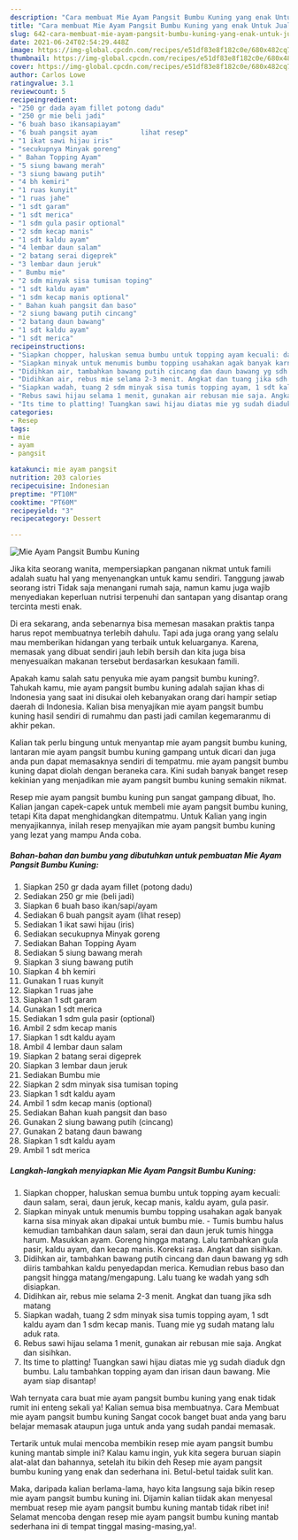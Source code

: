 ```yaml
---
description: "Cara membuat Mie Ayam Pangsit Bumbu Kuning yang enak Untuk Jualan"
title: "Cara membuat Mie Ayam Pangsit Bumbu Kuning yang enak Untuk Jualan"
slug: 642-cara-membuat-mie-ayam-pangsit-bumbu-kuning-yang-enak-untuk-jualan
date: 2021-06-24T02:54:29.448Z
image: https://img-global.cpcdn.com/recipes/e51df83e8f182c0e/680x482cq70/mie-ayam-pangsit-bumbu-kuning-foto-resep-utama.jpg
thumbnail: https://img-global.cpcdn.com/recipes/e51df83e8f182c0e/680x482cq70/mie-ayam-pangsit-bumbu-kuning-foto-resep-utama.jpg
cover: https://img-global.cpcdn.com/recipes/e51df83e8f182c0e/680x482cq70/mie-ayam-pangsit-bumbu-kuning-foto-resep-utama.jpg
author: Carlos Lowe
ratingvalue: 3.1
reviewcount: 5
recipeingredient:
- "250 gr dada ayam fillet potong dadu"
- "250 gr mie beli jadi"
- "6 buah baso ikansapiayam"
- "6 buah pangsit ayam           lihat resep"
- "1 ikat sawi hijau iris"
- "secukupnya Minyak goreng"
- " Bahan Topping Ayam"
- "5 siung bawang merah"
- "3 siung bawang putih"
- "4 bh kemiri"
- "1 ruas kunyit"
- "1 ruas jahe"
- "1 sdt garam"
- "1 sdt merica"
- "1 sdm gula pasir optional"
- "2 sdm kecap manis"
- "1 sdt kaldu ayam"
- "4 lembar daun salam"
- "2 batang serai digeprek"
- "3 lembar daun jeruk"
- " Bumbu mie"
- "2 sdm minyak sisa tumisan toping"
- "1 sdt kaldu ayam"
- "1 sdm kecap manis optional"
- " Bahan kuah pangsit dan baso"
- "2 siung bawang putih cincang"
- "2 batang daun bawang"
- "1 sdt kaldu ayam"
- "1 sdt merica"
recipeinstructions:
- "Siapkan chopper, haluskan semua bumbu untuk topping ayam kecuali: daun salam, serai, daun jeruk, kecap manis, kaldu ayam, gula pasir."
- "Siapkan minyak untuk menumis bumbu topping usahakan agak banyak karna sisa minyak akan dipakai untuk bumbu mie. Tumis bumbu halus kemudian tambahkan daun salam, serai dan daun jeruk tumis hingga harum. Masukkan ayam. Goreng hingga matang. Lalu tambahkan gula pasir, kaldu ayam, dan kecap manis. Koreksi rasa. Angkat dan sisihkan."
- "Didihkan air, tambahkan bawang putih cincang dan daun bawang yg sdh diiris tambahkan kaldu penyedapdan merica. Kemudian rebus baso dan pangsit hingga matang/mengapung. Lalu tuang ke wadah yang sdh disiapkan."
- "Didihkan air, rebus mie selama 2-3 menit. Angkat dan tuang jika sdh matang"
- "Siapkan wadah, tuang 2 sdm minyak sisa tumis topping ayam, 1 sdt kaldu ayam dan 1 sdm kecap manis. Tuang mie yg sudah matang lalu aduk rata."
- "Rebus sawi hijau selama 1 menit, gunakan air rebusan mie saja. Angkat dan sisihkan."
- "Its time to platting! Tuangkan sawi hijau diatas mie yg sudah diaduk dgn bumbu. Lalu tambahkan topping ayam dan irisan daun bawang. Mie ayam siap disantap!"
categories:
- Resep
tags:
- mie
- ayam
- pangsit

katakunci: mie ayam pangsit 
nutrition: 203 calories
recipecuisine: Indonesian
preptime: "PT10M"
cooktime: "PT60M"
recipeyield: "3"
recipecategory: Dessert

---
```



![Mie Ayam Pangsit Bumbu Kuning](https://img-global.cpcdn.com/recipes/e51df83e8f182c0e/680x482cq70/mie-ayam-pangsit-bumbu-kuning-foto-resep-utama.jpg)

Jika kita seorang wanita, mempersiapkan panganan nikmat untuk famili adalah suatu hal yang menyenangkan untuk kamu sendiri. Tanggung jawab seorang istri Tidak saja menangani rumah saja, namun kamu juga wajib menyediakan keperluan nutrisi terpenuhi dan santapan yang disantap orang tercinta mesti enak.

Di era  sekarang, anda sebenarnya bisa memesan masakan praktis tanpa harus repot membuatnya terlebih dahulu. Tapi ada juga orang yang selalu mau memberikan hidangan yang terbaik untuk keluarganya. Karena, memasak yang dibuat sendiri jauh lebih bersih dan kita juga bisa menyesuaikan makanan tersebut berdasarkan kesukaan famili. 



Apakah kamu salah satu penyuka mie ayam pangsit bumbu kuning?. Tahukah kamu, mie ayam pangsit bumbu kuning adalah sajian khas di Indonesia yang saat ini disukai oleh kebanyakan orang dari hampir setiap daerah di Indonesia. Kalian bisa menyajikan mie ayam pangsit bumbu kuning hasil sendiri di rumahmu dan pasti jadi camilan kegemaranmu di akhir pekan.

Kalian tak perlu bingung untuk menyantap mie ayam pangsit bumbu kuning, lantaran mie ayam pangsit bumbu kuning gampang untuk dicari dan juga anda pun dapat memasaknya sendiri di tempatmu. mie ayam pangsit bumbu kuning dapat diolah dengan beraneka cara. Kini sudah banyak banget resep kekinian yang menjadikan mie ayam pangsit bumbu kuning semakin nikmat.

Resep mie ayam pangsit bumbu kuning pun sangat gampang dibuat, lho. Kalian jangan capek-capek untuk membeli mie ayam pangsit bumbu kuning, tetapi Kita dapat menghidangkan ditempatmu. Untuk Kalian yang ingin menyajikannya, inilah resep menyajikan mie ayam pangsit bumbu kuning yang lezat yang mampu Anda coba.

<!--inarticleads1-->

##### Bahan-bahan dan bumbu yang dibutuhkan untuk pembuatan Mie Ayam Pangsit Bumbu Kuning:

1. Siapkan 250 gr dada ayam fillet (potong dadu)
1. Sediakan 250 gr mie (beli jadi)
1. Siapkan 6 buah baso ikan/sapi/ayam
1. Sediakan 6 buah pangsit ayam           (lihat resep)
1. Sediakan 1 ikat sawi hijau (iris)
1. Sediakan secukupnya Minyak goreng
1. Sediakan  Bahan Topping Ayam
1. Sediakan 5 siung bawang merah
1. Siapkan 3 siung bawang putih
1. Siapkan 4 bh kemiri
1. Gunakan 1 ruas kunyit
1. Siapkan 1 ruas jahe
1. Siapkan 1 sdt garam
1. Gunakan 1 sdt merica
1. Sediakan 1 sdm gula pasir (optional)
1. Ambil 2 sdm kecap manis
1. Siapkan 1 sdt kaldu ayam
1. Ambil 4 lembar daun salam
1. Siapkan 2 batang serai digeprek
1. Siapkan 3 lembar daun jeruk
1. Sediakan  Bumbu mie
1. Siapkan 2 sdm minyak sisa tumisan toping
1. Siapkan 1 sdt kaldu ayam
1. Ambil 1 sdm kecap manis (optional)
1. Sediakan  Bahan kuah pangsit dan baso
1. Gunakan 2 siung bawang putih (cincang)
1. Gunakan 2 batang daun bawang
1. Siapkan 1 sdt kaldu ayam
1. Ambil 1 sdt merica




<!--inarticleads2-->

##### Langkah-langkah menyiapkan Mie Ayam Pangsit Bumbu Kuning:

1. Siapkan chopper, haluskan semua bumbu untuk topping ayam kecuali: daun salam, serai, daun jeruk, kecap manis, kaldu ayam, gula pasir.
1. Siapkan minyak untuk menumis bumbu topping usahakan agak banyak karna sisa minyak akan dipakai untuk bumbu mie. - Tumis bumbu halus kemudian tambahkan daun salam, serai dan daun jeruk tumis hingga harum. Masukkan ayam. Goreng hingga matang. Lalu tambahkan gula pasir, kaldu ayam, dan kecap manis. Koreksi rasa. Angkat dan sisihkan.
1. Didihkan air, tambahkan bawang putih cincang dan daun bawang yg sdh diiris tambahkan kaldu penyedapdan merica. Kemudian rebus baso dan pangsit hingga matang/mengapung. Lalu tuang ke wadah yang sdh disiapkan.
1. Didihkan air, rebus mie selama 2-3 menit. Angkat dan tuang jika sdh matang
1. Siapkan wadah, tuang 2 sdm minyak sisa tumis topping ayam, 1 sdt kaldu ayam dan 1 sdm kecap manis. Tuang mie yg sudah matang lalu aduk rata.
1. Rebus sawi hijau selama 1 menit, gunakan air rebusan mie saja. Angkat dan sisihkan.
1. Its time to platting! Tuangkan sawi hijau diatas mie yg sudah diaduk dgn bumbu. Lalu tambahkan topping ayam dan irisan daun bawang. Mie ayam siap disantap!




Wah ternyata cara buat mie ayam pangsit bumbu kuning yang enak tidak rumit ini enteng sekali ya! Kalian semua bisa membuatnya. Cara Membuat mie ayam pangsit bumbu kuning Sangat cocok banget buat anda yang baru belajar memasak ataupun juga untuk anda yang sudah pandai memasak.

Tertarik untuk mulai mencoba membikin resep mie ayam pangsit bumbu kuning mantab simple ini? Kalau kamu ingin, yuk kita segera buruan siapin alat-alat dan bahannya, setelah itu bikin deh Resep mie ayam pangsit bumbu kuning yang enak dan sederhana ini. Betul-betul taidak sulit kan. 

Maka, daripada kalian berlama-lama, hayo kita langsung saja bikin resep mie ayam pangsit bumbu kuning ini. Dijamin kalian tiidak akan menyesal membuat resep mie ayam pangsit bumbu kuning mantab tidak ribet ini! Selamat mencoba dengan resep mie ayam pangsit bumbu kuning mantab sederhana ini di tempat tinggal masing-masing,ya!.

